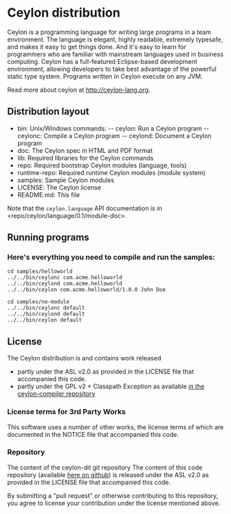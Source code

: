 # Ceylon distribution

Ceylon is a programming language for writing large programs in a team environment. 
The language is elegant, highly readable, extremely typesafe, and makes it easy to get things done. 
And it's easy to learn for programmers who are familiar with mainstream languages used in business computing. 
Ceylon has a full-featured Eclipse-based development environment, allowing developers to take best advantage of 
the powerful static type system. Programs written in Ceylon execute on any JVM.

Read more about ceylon at <http://ceylon-lang.org>.

## Distribution layout

- bin:          Unix/Windows commands:
-- ceylon:      Run a Ceylon program
-- ceylonc:     Compile a Ceylon program
-- ceylond:     Document a Ceylon program
- doc:          The Ceylon spec in HTML and PDF format
- lib:          Required libraries for the Ceylon commands
- repo:         Required bootstrap Ceylon modules (language, tools)
- runtime-repo: Required runtime Ceylon modules (module system)
- samples:      Sample Ceylon modules
- LICENSE:      The Ceylon license
- README.md:    This file

Note that the `ceylon.language` API documentation is in <repo/ceylon/language/0.1/module-doc>.

## Running programs

### Here's everything you need to compile and run the samples:

```
cd samples/helloworld
../../bin/ceylonc com.acme.helloworld
../../bin/ceylond com.acme.helloworld
../../bin/ceylon com.acme.helloworld/1.0.0 John Doe
```

```
cd samples/no-module
../../bin/ceylonc default
../../bin/ceylond default
../../bin/ceylon default
```

## License

The Ceylon distribution is and contains work released

- partly under the ASL v2.0 as provided in the LICENSE file that accompanied this code.
- partly under the GPL v2 + Classpath Exception as available 
  [in the ceylon-compiler repository](https://github.com/ceylon/ceylon-compiler/blob/master/LICENSE)

### License terms for 3rd Party Works

This software uses a number of other works, the license terms of which are 
documented in the NOTICE file that accompanied this code.

### Repository

The content of the ceylon-dit git repository 
The content of this code repository (available [here on github](https://github.com/ceylon/ceylon-dist)) 
is released under the ASL v2.0 as provided in the LICENSE file that accompanied this code.

By submitting a "pull request" or otherwise contributing to this repository, you
agree to license your contribution under the license mentioned above.